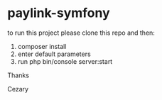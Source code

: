 paylink-symfony
===============

to run this project please clone this repo and then:

1. composer install
2. enter default parameters
3. run php bin/console server:start

Thanks 

Cezary